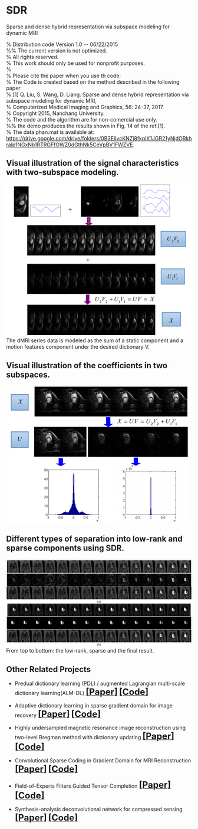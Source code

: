 # SDR
Sparse and dense hybrid representation via subspace modeling for dynamic MRI

%   Distribution code Version 1.0 -- 06/22/2015     
%%   The current version is not optimized.   
%   All rights reserved.   
%   This work should only be used for nonprofit purposes.   
%   
%   Please cite the paper when you use th code:   
%   The Code is created based on the method described in the following paper     
%   [1] Q. Liu, S. Wang, D. Liang. Sparse and dense hybrid representation via subspace modeling for dynamic MRI,      
%   Computerized Medical Imaging and Graphics, 56: 24-37, 2017.    
%   Copyright 2015, Nanchang University.    
%   The code and the algorithm are for non-comercial use only.    
%%   the demo produces the results shown in Fig. 14 of the ref.[1].    
% The data phan.mat is available at: https://drive.google.com/drive/folders/0B3EiIvcKNZj8fkplX1JGR21yNjdORkhralp1NGxNb1RTRGFfOWZ0dGthNk5CeVpBV1FWZVE. 

## Visual illustration of the signal characteristics with two-subspace modeling.
<div align=center><img src="./figs_SDR/SDR1.png"/></div> 
The dMRI series data is modeled as the sum of a static component and a motion features component under the desired dictionary V.

## Visual illustration of the coefficients in two subspaces.
<div align=center><img src="./figs_SDR/SDR2.png"/></div> 

## Different types of separation into low-rank and sparse components using SDR.
![](./figs_SDR/SDR3.png)  
From top to bottom: the low-rank, sparse and the final result.

## Other Related Projects
  * Predual dictionary learning (PDL) / augmented Lagrangian multi-scale dictionary learning(ALM-DL) [<font size=5>**[Paper]**</font>](http://www.escience.cn/people/liuqiegen/index.html;jsessionid=5E20FEE3694E8BB3249B64202A8E25C8-n1)   [<font size=5>**[Code]**</font>](https://github.com/yqx7150/PDL_ALM_DL_code) 

  * Adaptive dictionary learning in sparse gradient domain for image recovery [<font size=5>**[Paper]**</font>](https://ieeexplore.ieee.org/document/6578193/)   [<font size=5>**[Code]**</font>](https://github.com/yqx7150/GradDL) 
 
  * Highly undersampled magnetic resonance image reconstruction using two-level Bregman method with dictionary updating [<font size=5>**[Paper]**</font>](https://ieeexplore.ieee.org/document/6492252)   [<font size=5>**[Code]**</font>](https://github.com/yqx7150/TBMDU) 
  
  * Convolutional Sparse Coding in Gradient Domain for MRI Reconstruction [<font size=5>**[Paper]**</font>](http://html.rhhz.net/ZDHXBZWB/html/2017-10-1841.htm)   [<font size=5>**[Code]**</font>](https://github.com/yqx7150/GradCSC)
    
  * Field-of-Experts Filters Guided Tensor Completion [<font size=5>**[Paper]**</font>](https://ieeexplore.ieee.org/document/8291751/similar#similar)   [<font size=5>**[Code]**</font>](https://github.com/yqx7150/FoE_STDC)
  
  * Synthesis-analysis deconvolutional network for compressed sensing [<font size=5>**[Paper]**</font>](https://ieeexplore.ieee.org/document/8296620)   [<font size=5>**[Code]**</font>](https://github.com/yqx7150/SADN)



